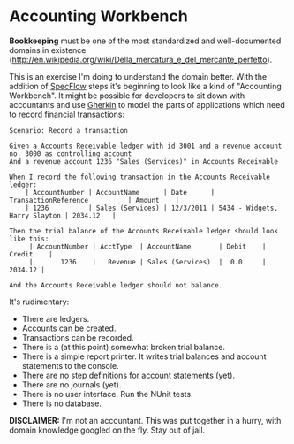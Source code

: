 Accounting Workbench
====================

__Bookkeeping__ must be one of the most standardized and well-documented domains in existence (http://en.wikipedia.org/wiki/Della_mercatura_e_del_mercante_perfetto).

This is an exercise I'm doing to understand the domain better. 
With the addition of [SpecFlow](http://www.specflow.org/) steps it's beginning to look like a kind of "Accounting Workbench". 
It might be possible for developers to sit down with accountants and use [Gherkin](https://github.com/cucumber/cucumber/wiki/Gherkin) to
model the parts of applications which need to record financial transactions:

	Scenario: Record a transaction
	
	Given a Accounts Receivable ledger with id 3001 and a revenue account no. 3000 as controlling account
	And a revenue account 1236 "Sales (Services)" in Accounts Receivable

	When I record the following transaction in the Accounts Receivable ledger:
		| AccountNumber | AccountName      | Date      | TransactionReference		   | Amount    |
		| 1236          | Sales (Services) | 12/3/2011 | 5434 - Widgets, Harry Slayton | 2034.12   |
		
	Then the trial balance of the Accounts Receivable ledger should look like this:
         | AccountNumber | AcctType  | AccountName		 | Debit	| Credit	|
         |       1236    |   Revenue | Sales (Services)  |  0.0		|   2034.12	|

	And the Accounts Receivable ledger should not balance.


It's rudimentary:

* There are ledgers.
* Accounts can be created.
* Transactions can be recorded.
* There is a (at this point) somewhat broken trial balance.
* There is a simple report printer. It writes trial balances and account statements to the console.
* There are no step definitions for account statements (yet).
* There are no journals (yet). 
* There is no user interface. Run the NUnit tests.
* There is no database.


__DISCLAIMER:__ I'm not an accountant. This was put together in a hurry, with domain knowledge googled on the fly. Stay out of jail.

